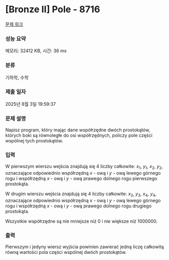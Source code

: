 # [Bronze II] Pole - 8716 

[문제 링크](https://www.acmicpc.net/problem/8716) 

### 성능 요약

메모리: 32412 KB, 시간: 36 ms

### 분류

기하학, 수학

### 제출 일자

2025년 8월 3일 19:59:37

### 문제 설명

<p>Napisz program, który mając dane współrzędne dwóch prostokątów, których boki są równoległe do osi współrzędnych, policzy pole części wspólnej tych prostokątów.</p>

### 입력 

 <p>W pierwszym wierszu wejścia znajdują się 4 liczby całkowite: <em>x</em><sub>1</sub>, <em>y</em><sub>1</sub>, <em>x</em><sub>2</sub>, <em>y</em><sub>2</sub>, oznaczające odpowiednio współrzędną <em>x</em> - ową i <em>y</em> - ową lewego górnego rogu i współrzędną <em>x</em> - ową i <em>y</em> - ową prawego dolnego rogu pierwszego prostokąta.</p>

<p>W drugim wierszu wejścia znajdują się 4 liczby całkowite: <em>x</em><sub>3</sub>, <em>y<sub>3</sub></em>, <em>x</em><sub>4</sub>, <em>y</em><sub>4</sub>, oznaczające odpowiednio współrzędną <em>x</em> - ową i <em>y</em> - ową lewego górnego rogu i współrzędną <em>x</em> - ową i <em>y</em> - ową prawego dolnego rogu drugiego prostokąta.</p>

<p>Wszystkie współrzędne są nie mniejsze niż 0 i nie większe niż 1000000.</p>

### 출력 

 <p>Pierwszym i jedyny wiersz wyjścia powinien zawierać jedną liczę całkowitą równą wartości pola części wspólnej dwóch prostokątów.</p>

